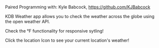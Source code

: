 Paired Programming with: Kyle Babcock, https://github.com/KJBabcock

KDB Weather app allows you to check the weather across the globe using the open weather API.

Check the °F functionality for responsive sytling! 

Click the location Icon to see your current location's weather!